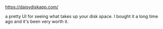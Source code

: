 https://daisydiskapp.com/

a pretty UI for seeing what takes up your disk space. I bought it a long time ago and it's been very worth it.